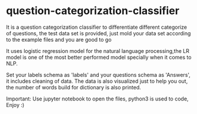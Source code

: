# question-categorization-classifier
It is a question categorization classifier to differentiate different categorize of questions, the test data set is provided, just mold your data set according to the example files and you are good to go

It uses logistic regression model for the natural language processing,the LR model is one of the most better performed model specially when it comes to NLP.

Set your labels schema as 'labels' and your questions schema as 'Answers', it includes cleaning of data. The data is also visualized just to help you out, the number of words build for dictionary is also printed.

Important: Use jupyter notebook to open the files, python3 is used to code, Enjoy :)
